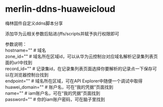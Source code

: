 # merlin-ddns-huaweicloud

梅林固件自定义ddns脚本分享

添加华为云相关参数后贴进/jffs/scripts并赋予执行权限即可

参数说明：  
hostname=""          # 域名  
zone_id=""           # 域名所在区域id，可以从华为云控制台对应域名解析记录集列表页面的url中找到  
record_id=""         # 记录集id，在记录集列表页面选择你要解析的记录点一下保存可以在浏览器控制台找到  
endpoint=""          # 域名所在区域，可在API Explorer中随便一个调试中取得  
huawei_domain=""     # 账户名，可在“我的凭据”页面找到  
name=""              # iam账户名，可在“我的凭据”页面找到  
password=""          # 你的iam账户密码，可在脑子里找到  

